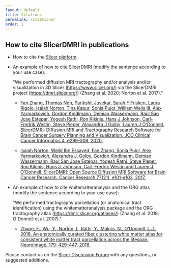```yaml
---
layout: default
title: Citations 
permalink: /citations/
order: 2
---
```


How to cite SlicerDMRI in publications
--------------------------------------
* How to cite the [Slicer platform](https://slicer.readthedocs.io/en/latest/user_guide/about.html#how-to-cite)
* An example of how to cite SlicerDMRI (modify the sentence according to your use case):

    "We performed diffusion MRI tractography and/or analysis and/or visualization in 3D Slicer (https://www.slicer.org/) via the SlicerDMRI project (https://dmri.slicer.org/) (Zhang et al. 2020; Norton et al. 2017)."
    
    - [Fan Zhang, Thomas Noh, Parikshit Juvekar, Sarah F Frisken, Laura Rigolo, Isaiah Norton, Tina Kapur, Sonia Pujol, William Wells III, Alex Yarmarkovich, Gordon Kindlmann, Demian Wassermann, Raul San Jose Estepar, Yogesh Rathi, Ron Kikinis, Hans J Johnson, Carl-Fredrik Westin, Steve Pieper, Alexandra J Golby, Lauren J O'Donnell. SlicerDMRI: Diffusion MRI and Tractography Research Software for Brain Cancer Surgery Planning and Visualization. JCO Clinical Cancer Informatics 4, e299-309, 2020.](https://ascopubs.org/doi/full/10.1200/CCI.19.00141)
    
    - [Isaiah Norton, Walid Ibn Essayed, Fan Zhang, Sonia Pujol, Alex Yarmarkovich, Alexandra J. Golby, Gordon Kindlmann, Demian Wassermann, Raul San Jose Estepar, Yogesh Rathi, Steve Pieper, Ron Kikinis, Hans J. Johnson, Carl-Fredrik Westin and Lauren J. O'Donnell. SlicerDMRI: Open Source Diffusion MRI Software for Brain Cancer Research. Cancer Research 77(21), e101-e103, 2017.](https://aacrjournals.org/cancerres/article/77/21/e101/662618/)

* An example of how to cite whitematteranalysis and the ORG atlas (modify the sentence according to your use case):

    "We performed tractography parcellation (or anatomical tract identification) using the whitematteranalysis package and the ORG tractography atlas (https://dmri.slicer.org/atlases/) (Zhang et al. 2018; O'Donnell et al. 2007)."
    
    - [Zhang, F., Wu, Y., Norton, I., Rathi, Y., Makris, N., O’Donnell, L.J., 2018. An anatomically curated fiber clustering white matter atlas for consistent white matter tract parcellation across the lifespan. NeuroImage, 179: 429–447, 2018.](https://doi.org/10.1016/j.neuroimage.2018.06.027)

Please contact us on the [Slicer Discussion Forum](https://discourse.slicer.org/c/community/slicerdmri) with any questions, or suggested additions.
